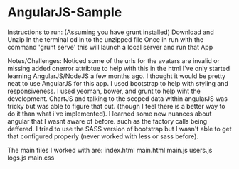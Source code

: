 AngularJS-Sample
================

Instructions to run:
(Assuming you have grunt installed)
Download and Unzip
In the terminal cd in to the unzipped file
Once in run with the command 'grunt serve' this will launch a local server and run that App

Notes/Challenges:
Noticed some of the urls for the avatars are invalid or missing added onerror attribtue to help with this in the html
I've only started learning AngularJS/NodeJS a few months ago.
I thought it would be pretty neat to use AngularJS for this app.
I used bootstrap to help with styling and responsiveness.
I used yeoman, bower, and grunt to help wiht the development.
ChartJS and talking to the scoped data within angularJS was tricky but was able to figure that out. (though I feel there is a better way to do it than what i've implemented).
I learned some new nuances about angular that I wasnt aware of before. such as the factory calls being deffered.
I tried to use the SASS version of bootstrap but I wasn't able to get that configured properly (never worked with less or sass before).

The main files I worked with are:
index.html
main.html
main.js
users.js
logs.js
main.css
